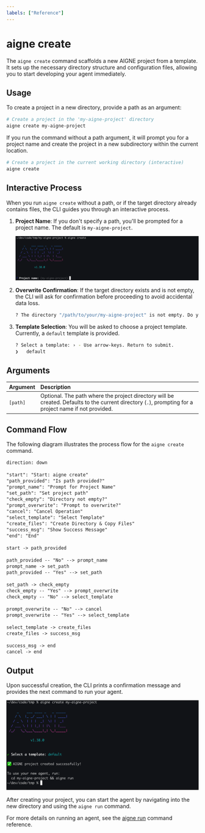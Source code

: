 ```yaml
---
labels: ["Reference"]
---
```


# aigne create

The `aigne create` command scaffolds a new AIGNE project from a template. It sets up the necessary directory structure and configuration files, allowing you to start developing your agent immediately.

## Usage

To create a project in a new directory, provide a path as an argument:

```bash
# Create a project in the 'my-aigne-project' directory
aigne create my-aigne-project
```

If you run the command without a path argument, it will prompt you for a project name and create the project in a new subdirectory within the current location.

```bash
# Create a project in the current working directory (interactive)
aigne create
```

## Interactive Process

When you run `aigne create` without a path, or if the target directory already contains files, the CLI guides you through an interactive process.

1.  **Project Name**: If you don't specify a path, you'll be prompted for a project name. The default is `my-aigne-project`.

    ![AIGNE CLI prompting for a project name during creation.](../assets/create/create-project-interactive-project-name-prompt.png)

2.  **Overwrite Confirmation**: If the target directory exists and is not empty, the CLI will ask for confirmation before proceeding to avoid accidental data loss.

    ```bash
    ? The directory "/path/to/your/my-aigne-project" is not empty. Do you want to remove its contents? › (y/N)
    ```

3.  **Template Selection**: You will be asked to choose a project template. Currently, a `default` template is provided.

    ```bash
    ? Select a template: › - Use arrow-keys. Return to submit.
    ❯   default
    ```

## Arguments

| Argument | Description                                  |
| :------- | :------------------------------------------- |
| `[path]` | Optional. The path where the project directory will be created. Defaults to the current directory (`.`), prompting for a project name if not provided. |

## Command Flow

The following diagram illustrates the process flow for the `aigne create` command.

```d2
direction: down

"start": "Start: aigne create"
"path_provided": "Is path provided?"
"prompt_name": "Prompt for Project Name"
"set_path": "Set project path"
"check_empty": "Directory not empty?"
"prompt_overwrite": "Prompt to overwrite?"
"cancel": "Cancel Operation"
"select_template": "Select Template"
"create_files": "Create Directory & Copy Files"
"success_msg": "Show Success Message"
"end": "End"

start -> path_provided

path_provided -- "No" --> prompt_name
prompt_name -> set_path
path_provided -- "Yes" --> set_path

set_path -> check_empty
check_empty -- "Yes" --> prompt_overwrite
check_empty -- "No" --> select_template

prompt_overwrite -- "No" --> cancel
prompt_overwrite -- "Yes" --> select_template

select_template -> create_files
create_files -> success_msg

success_msg -> end
cancel -> end
```

## Output

Upon successful creation, the CLI prints a confirmation message and provides the next command to run your agent.

![AIGNE CLI success message after creating a project.](../assets/create/create-project-using-default-template-success-message.png)

After creating your project, you can start the agent by navigating into the new directory and using the `aigne run` command.

For more details on running an agent, see the [aigne run](./command-reference-run.md) command reference.